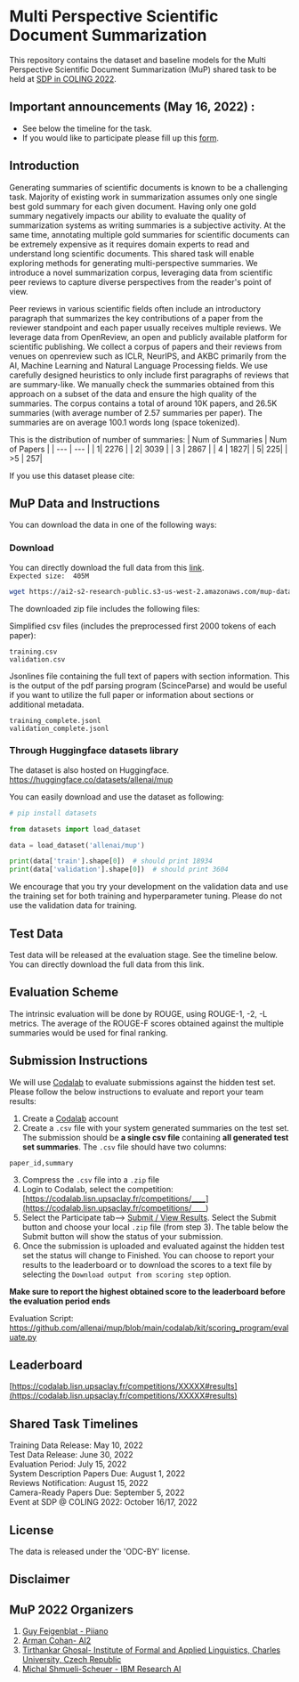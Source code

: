 # Multi Perspective Scientific Document Summarization

This repository contains the dataset and baseline models for the Multi Perspective Scientific Document Summarization (MuP) shared task to be held at [SDP in COLING 2022](https://sdproc.org/2022/index.html).

## Important announcements (May 16, 2022) :
- See below the timeline for the task.
- If you would like to participate please fill up this [form](https://forms.gle/K2UECKvmghzDHUpo7).

## Introduction

Generating summaries of scientific documents is known to be a challenging task. Majority of existing work in summarization assumes only one single best gold summary for each given document. Having only one gold summary negatively impacts our ability to evaluate the quality of summarization systems as writing summaries is a subjective activity. At the same time, annotating multiple gold summaries for scientific documents can be extremely expensive as it requires domain experts to read and understand long scientific documents. This shared task will enable exploring methods for generating multi-perspective summaries. We introduce a novel summarization corpus, leveraging data from scientific peer reviews to capture diverse perspectives from the reader's point of view.

Peer reviews in various scientific fields often include an introductory paragraph that summarizes the key contributions of a paper from the reviewer standpoint and each paper usually receives multiple reviews. We leverage data from OpenReview, an open and publicly available platform for scientific publishing.  We collect a corpus of papers and their reviews from venues on openreview such as ICLR, NeurIPS, and AKBC primarily from the AI, Machine Learning and Natural Language Processing fields. We use carefully designed heuristics to only include first paragraphs of reviews that are summary-like. We manually check the summaries obtained from this approach on a subset of the data and ensure the high quality of the summaries.
The corpus contains a total of around 10K papers, and 26.5K summaries (with average number of 2.57 summaries per paper). The summaries are on average 100.1 words long (space tokenized).

This is the distribution of number of summaries:
| Num of Summaries | Num of Papers |
| --- | --- |
| 1| 2276 |
| 2| 3039 |
| 3 | 2867 |
| 4 | 1827|
| 5| 225|
| >5 | 257|


If you use this dataset please cite:

## MuP Data and Instructions

You can download the data in one of the following ways:

### Download

You can directly download the full data from this [link](https://ai2-s2-research-public.s3-us-west-2.amazonaws.com/mup-dataset/mup.zip).  
`Expected size:  405M`

```bash
wget https://ai2-s2-research-public.s3-us-west-2.amazonaws.com/mup-dataset/mup.zip
```

The downloaded zip file includes the following files:

Simplified csv files (includes the preprocessed first 2000 tokens of each paper):  
```
training.csv   
validation.csv
```

Jsonlines file containing the full text of papers with section information. 
This is the output of the pdf parsing program (ScinceParse) and would be useful if you want to utilize the full paper or information about sections or additional metadata.

```
training_complete.jsonl   
validation_complete.jsonl
```

### Through Huggingface datasets library

The dataset is also hosted on Huggingface.
https://huggingface.co/datasets/allenai/mup

You can easily download and use the dataset as following:

```python
# pip install datasets

from datasets import load_dataset

data = load_dataset('allenai/mup')

print(data['train'].shape[0])  # should print 18934
print(data['validation'].shape[0])  # should print 3604
```

We encourage that you try your development on the validation data and use the training set for both training and hyperparameter tuning. 
Please do not use the validation data for training. 

## Test Data

Test data will be released at the evaluation stage. See the timeline below. 
You can directly download the full data from this link.

## Evaluation Scheme

The intrinsic evaluation will be done by ROUGE, using ROUGE-1, -2, -L metrics. The average of the ROUGE-F scores obtained against the multiple summaries would be used for final ranking.

## Submission Instructions
We will use [Codalab](https://codalab.lisn.upsaclay.fr/) to evaluate submissions against the hidden test set.
Please follow the below instructions to evaluate and report your team results: 
1. Create a [Codalab](https://codalab.lisn.upsaclay.fr/) account 
2. Create a `.csv` file with your system generated summaries on the test set. The submission should be **a single csv file** containing **all generated test set summaries**. The `.csv` file should have two columns: 
```csv
paper_id,summary
```
3. Compress the `.csv` file into a `.zip` file
4. Login to Codalab, select the competition: [https://codalab.lisn.upsaclay.fr/competitions/____](https://codalab.lisn.upsaclay.fr/competitions/____)
5. Select the Participate tab--> [Submit / View Results](https://codalab.lisn.upsaclay.fr/competitions/____#participate-submit_results). Select the Submit button and choose your local `.zip` file (from step 3). The table below the Submit button will show the status of your submission.
6. Once the submission is uploaded and evaluated against the hidden test set the status will change to Finished. You can choose to report your results to the leaderboard or to download the scores to a text file by selecting the `Download output from scoring step` option. 

**Make sure to report the highest obtained score to the leaderboard before the evaluation period ends**

Evaluation Script: https://github.com/allenai/mup/blob/main/codalab/kit/scoring_program/evaluate.py

## Leaderboard
[https://codalab.lisn.upsaclay.fr/competitions/XXXXX#results](https://codalab.lisn.upsaclay.fr/competitions/XXXXX#results)

## Shared Task Timelines

Training Data Release:  May 10, 2022  <br />
Test Data Release:  June 30, 2022 <br />
Evaluation Period:  July 15, 2022 <br />
System Description Papers Due:  August 1, 2022<br />
Reviews Notification:  August 15, 2022 <br />
Camera-Ready Papers Due:  September 5, 2022<br />
Event at SDP @ COLING 2022:  October 16/17, 2022<br />

## License

The data is released under the 'ODC-BY' license.

## Disclaimer

## MuP 2022 Organizers

1. [Guy Feigenblat - Piiano](https://Piiano.com)
2. [Arman Cohan- AI2](http://armancohan.com/)
3. [Tirthankar Ghosal- Institute of Formal and Applied Linguistics, Charles University, Czech Republic](https://elitr.eu/tirthankar-ghosal/)
4. [Michal Shmueli-Scheuer - IBM Research AI](https://researcher.watson.ibm.com/researcher/view.php?person=il-SHMUELI)

